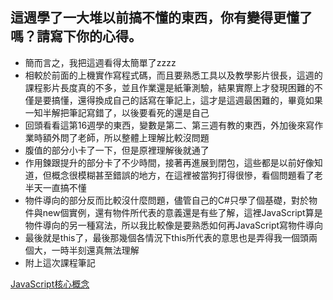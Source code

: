 ﻿## 這週學了一大堆以前搞不懂的東西，你有變得更懂了嗎？請寫下你的心得。

- 簡而言之，我把這週看得太簡單了zzzz
- 相較於前面的上機實作寫程式碼，而且要熟悉工具以及教學影片很長，這週的課程影片長度真的不多，並且作業還是紙筆測驗，結果實際上才發現困難的不僅是要搞懂，還得換成自己的話寫在筆記上，這才是這週最困難的，畢竟如果一知半解把筆記寫錯了，以後要看死的還是自己
- 回頭看看這第16週學的東西，變數是第二、第三週有教的東西，外加後來寫作業時額外問了老師，所以整體上理解比較沒問題
- 腹值的部分小卡了一下，但是原裡理解後就通了
- 作用鍊跟提升的部分卡了不少時間，接著再進展到閉包，這些都是以前好像知道，但概念很模糊甚至錯誤的地方，在這裡被當狗打得很慘，看個問題看了老半天一直搞不懂
- 物件導向的部分反而比較沒什麼問題，儘管自己的C#只學了個基礎，對於物件與new個實例，還有物件所代表的意義還是有些了解，這裡JavaScript算是物件導向的另一種寫法，所以我比較像是要熟悉如何再JavaScript寫物件導向
- 最後就是this了，最後那幾個各情況下this所代表的意思也是弄得我一個頭兩個大，一時半刻還真無法理解
- 附上這次課程筆記

[JavaScript核心概念](https://www.notion.so/JavaScript-b723c6ce7826435ab5bc5de5c1453d1b)